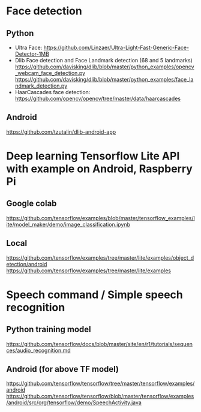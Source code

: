 # Face detection
## Python
- Ultra Face:
https://github.com/Linzaer/Ultra-Light-Fast-Generic-Face-Detector-1MB
- Dlib Face detection and Face Landmark detection (68 and 5 landmarks)
https://github.com/davisking/dlib/blob/master/python_examples/opencv_webcam_face_detection.py
https://github.com/davisking/dlib/blob/master/python_examples/face_landmark_detection.py
- HaarCascades face detection:
https://github.com/opencv/opencv/tree/master/data/haarcascades

## Android
https://github.com/tzutalin/dlib-android-app


# Deep learning Tensorflow Lite API with example on Android, Raspberry Pi
## Google colab
https://github.com/tensorflow/examples/blob/master/tensorflow_examples/lite/model_maker/demo/image_classification.ipynb
## Local
https://github.com/tensorflow/examples/tree/master/lite/examples/object_detection/android
https://github.com/tensorflow/examples/tree/master/lite/examples

# Speech command / Simple speech recognition
## Python training model
https://github.com/tensorflow/docs/blob/master/site/en/r1/tutorials/sequences/audio_recognition.md
## Android (for above TF model)
https://github.com/tensorflow/tensorflow/tree/master/tensorflow/examples/android
https://github.com/tensorflow/tensorflow/blob/master/tensorflow/examples/android/src/org/tensorflow/demo/SpeechActivity.java
